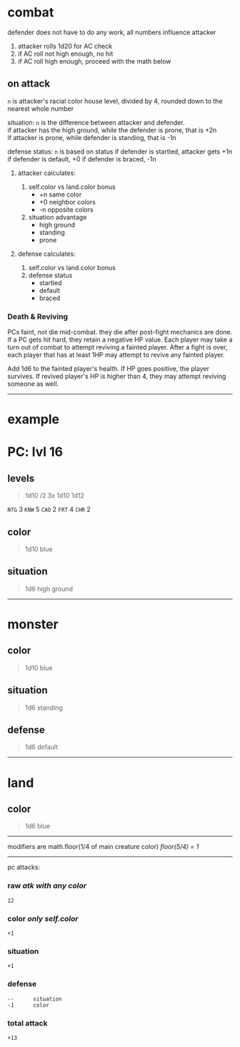 # combat

defender does not have to do any work, all numbers influence attacker

1. attacker rolls 1d20 for AC check
2. if AC roll not high enough, no hit
3. if AC roll high enough, proceed with the math below

## on attack
`n` is attacker's racial color house level, divided by 4, rounded down to the nearest whole number

situation: `n` is the difference between attacker and defender. \
if attacker has the high ground, while the defender is prone, that is +2n \
if attacker is prone, while defender is standing, that is -1n

defense status: `n` is based on status
if defender is startled, attacker gets +1n
if defender is default, +0
if defender is braced, -1n

1. attacker calculates:
    1. self.color vs land.color bonus
        * +n same color
        * +0 neighbor colors
        * -n opposite colors
    3. situation advantage
        * high ground
        * standing
        * prone

2. defense calculates:
    1. self.color vs land.color bonus
    2. defense status
        * startled
        * default
        * braced


### Death & Reviving

PCs faint, not die mid-combat. they die after post-fight mechanics are done. 
If a PC gets hit hard, they retain a negative HP value.
Each player may take a turn out of combat to attempt reviving a fainted player.
After a fight is over, each player that has at least 1HP may attempt to revive any fainted player.

Add 1d6 to the fainted player's health.
If HP goes positive, the player survives.
If revived player's HP is higher than 4, they may attempt reviving someone as well.

---

# example

# PC: lvl 16

## levels
> 1d10 /2 
> 3x 1d10
> 1d12 

`NTG` 3
`KNW` 5
`CAO` 2
`FRT` 4
`CHR` 2

## color
> 1d10
blue

## situation
> 1d6
high ground

---

# monster

## color
> 1d10
blue

## situation
> 1d6
standing

## defense
> 1d6
default

---

# land

## color
> 1d6
blue

---

modifiers are math.floor(1/4 of main creature color)
_floor(5/4) = 1_

---

pc attacks:
### raw _atk with any color_
    12

### color _only self.color_ 
    +1

### situation
    +1 

### defense
    --      situation
    -1      color

### total attack
    +13

